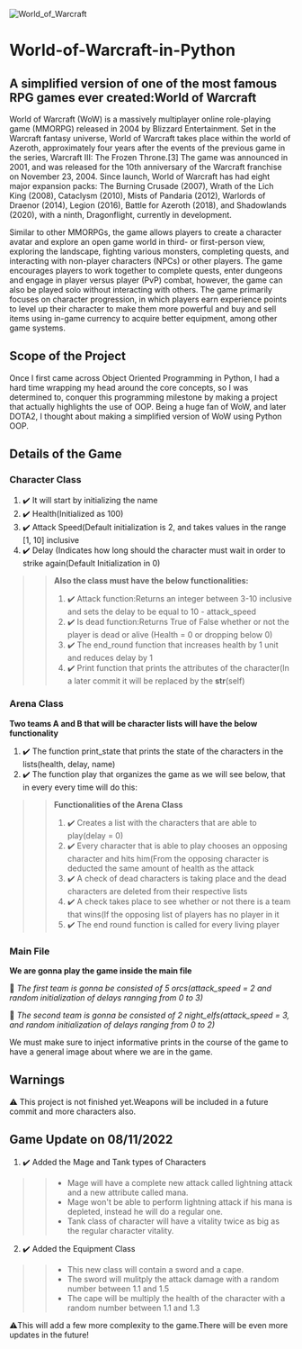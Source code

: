 
![World_of_Warcraft](https://user-images.githubusercontent.com/106535566/199048366-e35591d3-14c2-4f36-97e0-6d15ad79b32b.png)


# World-of-Warcraft-in-Python
## A simplified version of one of the most famous RPG games ever created:World of Warcraft

World of Warcraft (WoW) is a massively multiplayer online role-playing game (MMORPG) released in 2004 by Blizzard Entertainment. Set in the Warcraft fantasy universe, World of Warcraft takes place within the world of Azeroth, approximately four years after the events of the previous game in the series, Warcraft III: The Frozen Throne.[3] The game was announced in 2001, and was released for the 10th anniversary of the Warcraft franchise on November 23, 2004. Since launch, World of Warcraft has had eight major expansion packs: The Burning Crusade (2007), Wrath of the Lich King (2008), Cataclysm (2010), Mists of Pandaria (2012), Warlords of Draenor (2014), Legion (2016), Battle for Azeroth (2018), and Shadowlands (2020), with a ninth, Dragonflight, currently in development.

Similar to other MMORPGs, the game allows players to create a character avatar and explore an open game world in third- or first-person view, exploring the landscape, fighting various monsters, completing quests, and interacting with non-player characters (NPCs) or other players. The game encourages players to work together to complete quests, enter dungeons and engage in player versus player (PvP) combat, however, the game can also be played solo without interacting with others. The game primarily focuses on character progression, in which players earn experience points to level up their character to make them more powerful and buy and sell items using in-game currency to acquire better equipment, among other game systems.

## Scope of the Project
Once I first came across Object Oriented Programming in Python, I  had a hard time wrapping my head around the core concepts, so I was determined to, conquer this programming milestone by making a project that actually highlights the use of OOP.
Being a huge fan of WoW, and later DOTA2, I thought about making a simplified version of WoW using Python OOP.

## Details of the Game
### Character Class

1. ✔️ It will start by initializing the name
2. ✔️ Health(Initialized as 100)
3. ✔️ Attack Speed(Default initialization is 2, and takes values in the range [1, 10] inclusive
4. ✔️ Delay (Indicates how long should  the character must wait in order to strike again(Default Initialization in 0)
  
> > **Also the class must have the below functionalities:**
> > 1. ✔️ Attack function:Returns an integer between 3-10 inclusive and sets the delay to be equal to 10 - attack_speed
> > 2. ✔️ Is dead function:Returns True of False whether or not the player is dead or alive (Health = 0 or dropping below 0)
> > 3. ✔️ The end_round function that increases health by 1 unit and reduces delay by 1
> > 4. ✔️ Print function that prints the attributes of the character(In a later commit it will be replaced by the __str__(self)

### Arena Class
**Two teams A and B that will be character lists will have the below functionality**
1. ✔️ The function print_state that prints the state of the characters in the lists(health, delay, name)
2. ✔️ The function play that organizes the game as we will see below, that in every every time will do this:
>> **Functionalities of the Arena Class**
>> 1. ✔️ Creates a list with the characters that are able to play(delay = 0)
>> 2. ✔️ Every character that is able to play chooses an opposing character and hits him(From the opposing character is deducted the same amount of health as the attack
>> 3. ✔️ A check of dead characters is taking place and the dead characters are deleted from their respective lists
>> 4. ✔️ A check takes place to see whether or not there is a team that wins(If the opposing list of players has no player in it
>> 5. ✔️ The end round function is called for every living player

### Main File
**We are gonna play the game inside the main file**

👹 *The first team is gonna be consisted of 5 orcs(attack_speed = 2 and random initialization of delays rannging from 0 to 3)*

🧝 *The second team is gonna be consisted of 2 night_elfs(attack_speed = 3, and random initialization of delays ranging from 0 to 2)*

We must make sure to inject informative prints in the course of the game to have a general image about where we are in the game.

## Warnings
⚠️ This project is not finished yet.Weapons will be included in a future commit and more characters also.

## Game Update on 08/11/2022
1. ✔️ Added the Mage and Tank types of Characters
>> - Mage will have a complete new attack called lightning attack and a new attribute called mana.
>> - Mage won't be able to perform lightning attack if his mana is depleted, instead he will do a regular one.
>> - Tank class of character will have a vitality twice as big as the regular character vitality.
2. :heavy_check_mark: Added the Equipment Class
>> - This new class will contain a sword and a cape.
>> - The sword will mulitply the attack damage with a random number between 1.1 and 1.5
>> - The cape will be multiply the health of the character with a random number between 1.1 and 1.3

:warning:This will add a few more complexity to the game.There will be even more updates in the future!

